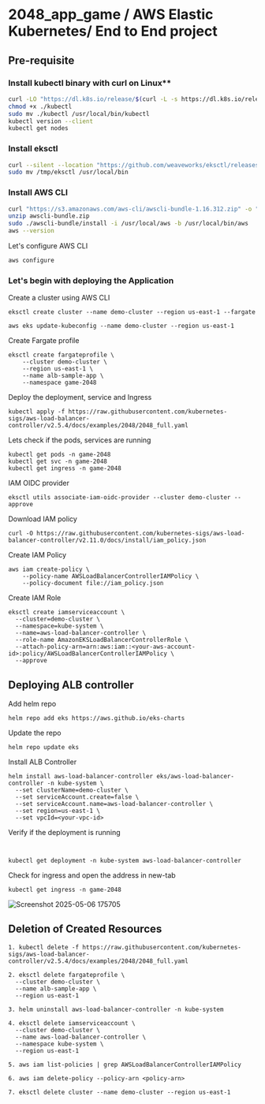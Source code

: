 # 2048_app_game / AWS Elastic Kubernetes/ End to End project


## Pre-requisite

### Install kubectl binary with curl on Linux**

```bash
curl -LO "https://dl.k8s.io/release/$(curl -L -s https://dl.k8s.io/release/stable.txt)/bin/linux/amd64/kubectl"
chmod +x ./kubectl
sudo mv ./kubectl /usr/local/bin/kubectl
kubectl version --client
kubectl get nodes
```

### Install eksctl

```bash
curl --silent --location "https://github.com/weaveworks/eksctl/releases/latest/download/eksctl_Linux_amd64.tar.gz" | tar xz -C /tmp
sudo mv /tmp/eksctl /usr/local/bin
```

### Install AWS CLI
```bash
curl "https://s3.amazonaws.com/aws-cli/awscli-bundle-1.16.312.zip" -o "awscli-bundle.zip"
unzip awscli-bundle.zip
sudo ./awscli-bundle/install -i /usr/local/aws -b /usr/local/bin/aws
aws --version
```

Let's configure AWS CLI
```bash
aws configure
```

### Let's begin with deploying the Application
Create a cluster using AWS CLI

```cli
eksctl create cluster --name demo-cluster --region us-east-1 --fargate
```

```cli
aws eks update-kubeconfig --name demo-cluster --region us-east-1
```

Create Fargate profile
```cli
eksctl create fargateprofile \
    --cluster demo-cluster \
    --region us-east-1 \
    --name alb-sample-app \
    --namespace game-2048
```

Deploy the deployment, service and Ingress
```cli
kubectl apply -f https://raw.githubusercontent.com/kubernetes-sigs/aws-load-balancer-controller/v2.5.4/docs/examples/2048/2048_full.yaml
```

Lets check if the pods, services are running

```cli
kubectl get pods -n game-2048
kubectl get svc -n game-2048
kubectl get ingress -n game-2048
```
IAM OIDC provider
```cli
eksctl utils associate-iam-oidc-provider --cluster demo-cluster --approve
```
Download IAM policy
```cli
curl -O https://raw.githubusercontent.com/kubernetes-sigs/aws-load-balancer-controller/v2.11.0/docs/install/iam_policy.json
```

Create IAM Policy
```cli
aws iam create-policy \
    --policy-name AWSLoadBalancerControllerIAMPolicy \
    --policy-document file://iam_policy.json
```

Create IAM Role
```cli
eksctl create iamserviceaccount \
  --cluster=demo-cluster \
  --namespace=kube-system \
  --name=aws-load-balancer-controller \
  --role-name AmazonEKSLoadBalancerControllerRole \
  --attach-policy-arn=arn:aws:iam::<your-aws-account-id>:policy/AWSLoadBalancerControllerIAMPolicy \
  --approve
```

## Deploying ALB controller
Add helm repo
```cli
helm repo add eks https://aws.github.io/eks-charts
```
Update the repo
```cli
helm repo update eks
```
Install ALB Controller
```cli
helm install aws-load-balancer-controller eks/aws-load-balancer-controller -n kube-system \
  --set clusterName=demo-cluster \
  --set serviceAccount.create=false \
  --set serviceAccount.name=aws-load-balancer-controller \
  --set region=us-east-1 \
  --set vpcId=<your-vpc-id>
```

Verify if the deployment is running
```cli


kubectl get deployment -n kube-system aws-load-balancer-controller
```
Check for ingress and open the address in new-tab
```cli
kubectl get ingress -n game-2048
```
![Screenshot 2025-05-06 175705](https://github.com/user-attachments/assets/2cce4de5-be20-41e4-a817-e65aa39932e6)

## Deletion of Created Resources

```cli
1. kubectl delete -f https://raw.githubusercontent.com/kubernetes-sigs/aws-load-balancer-controller/v2.5.4/docs/examples/2048/2048_full.yaml

2. eksctl delete fargateprofile \
  --cluster demo-cluster \
  --name alb-sample-app \
  --region us-east-1

3. helm uninstall aws-load-balancer-controller -n kube-system

4. eksctl delete iamserviceaccount \
  --cluster demo-cluster \
  --name aws-load-balancer-controller \
  --namespace kube-system \
  --region us-east-1

5. aws iam list-policies | grep AWSLoadBalancerControllerIAMPolicy

6. aws iam delete-policy --policy-arn <policy-arn>

7. eksctl delete cluster --name demo-cluster --region us-east-1

```
